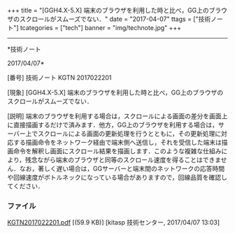 ﻿+++
title = "[GGH4.X-5.X] 端末のブラウザを利用した時と比べ，GG上のブラウザのスクロールがスムーズでない．"
date = "2017-04-07"
ttags = ["技術ノート"]
tcategories = ["tech"]
banner = "img/technote.jpg"
+++

-----------------------------------------------------------------------------------------------------------------------------

*技術ノート

2017/04/07*


[番号]
技術ノート KGTN 2017022201

[現象]
[GGH4.X-5.X]
端末のブラウザを利用した時と比べ，GG上のブラウザのスクロールがスムーズでない．

[説明]
端末のブラウザを利用する場合は，スクロールによる画面の差分を画面上に直接描画するだけで済みます．他方，GG上のブラウザを利用する場合は，サーバー上でスクロールによる画面の更新処理を行うとともに，その更新処理に対応する描画命令をネットワーク経由で端末側へ送信し，それを受信した端末は描画命令を解釈し画面にスクロール結果を描画します．このような複雑な仕組みにより，残念ながら端末のブラウザと同等のスクロール速度を得ることはできません．なお，著しく遅い場合は，GGサーバーと端末間のネットワークの応答時間や回線速度がボトルネックになっている場合がありますので，回線品質を確認してください．


### ファイル

 
 


[KGTN2017022201.pdf](http://techreport.kitasp.net/attachments/download/3301/KGTN2017022201.pdf)
 [(59.9 KB)] [kitasp 技術センター, 2017/04/07
13:03]


 


 


